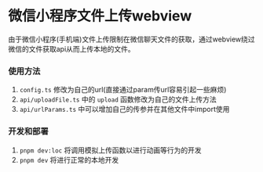 # 微信小程序文件上传webview

由于微信小程序(手机端)文件上传限制在微信聊天文件的获取，通过webview绕过微信的文件获取api从而上传本地的文件。

### 使用方法

1. `config.ts` 修改为自己的url(直接通过param传url容易引起一些麻烦)
2. `api/uploadFile.ts` 中的 `upload` 函数修改为自己的文件上传方法
3. `api/urlParams.ts` 中可以增加自己的传参并在其他文件中import使用

### 开发和部署

1. `pnpm dev:loc` 将调用模拟上传函数以进行动画等行为的开发
2. `pnpm dev` 将进行正常的本地开发
